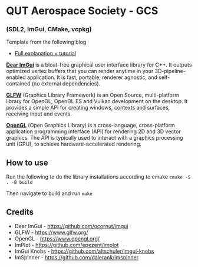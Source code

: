 # QUT Aerospace Society - GCS

### (SDL2, ImGui, CMake, vcpkg)

Template from the following blog

-   [Full explanation + tutorial](https://blog.kortlepel.com/c++/tutorials/2023/03/16/sdl2-imgui-cmake-vcpkg.html)

[**Dear ImGui**](https://github.com/ocornut/imgui) is a bloat-free graphical user interface library for C++. It outputs optimized vertex buffers that you can render anytime in your 3D-pipeline-enabled application. It is fast, portable, renderer agnostic, and self-contained (no external dependencies).

[**GLFW**](https://www.glfw.org/) (Graphics Library Framework) is an Open Source, multi-platform library for OpenGL, OpenGL ES and Vulkan development on the desktop. It provides a simple API for creating windows, contexts and surfaces, receiving input and events.

[**OpenGL**](https://www.opengl.org/) (Open Graphics Library) is a cross-language, cross-platform application programming interface (API) for rendering 2D and 3D vector graphics. The API is typically used to interact with a graphics processing unit (GPU), to achieve hardware-accelerated rendering.

## How to use

Run the following to do the library installations according to cmake
`cmake -S . -B build`

Then navigate to build and run
`make`

## Credits

-   Dear ImGui - https://github.com/ocornut/imgui
-   GLFW - https://www.glfw.org/
-   OpenGL - https://www.opengl.org/
-   ImPlot - https://github.com/epezent/implot
-   ImGui Knobs - https://github.com/altschuler/imgui-knobs
-   ImSpinner - https://github.com/dalerank/imspinner
